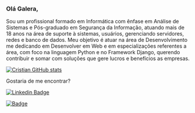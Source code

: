 ### Olá Galera, 
  
  Sou um profissional formado em Informática com ênfase em Análise de Sistemas e Pós-graduado em Segurança da Informação, atuando mais de 18 anos na área de suporte à sistemas, usuários, gerenciando servidores, redes e banco de dados.
  Meu objetivo é atuar na área de Desenvolvimento me dedicando em Desenvolver em Web e em especializações referentes a área, com foco na linguagem Python e no Framework Django, querendo contribuir e somar com soluções que gere lucros e benefícios as empresas.


[![Cristian GitHub stats](https://github-readme-stats.vercel.app/api?username=cristianpaes)](https://github.com/cristianpaes/github-readme-stats)


Gostaria de me encontrar?

[![Linkedin Badge](https://img.shields.io/badge/-LinkedIn-blue?style=flat-square&logo=Linkedin&logoColor=white&link=https://www.linkedin.com/in/cristian-camargo/)](https://www.linkedin.com/in/cristian-camargo/)

[![Badge](https://img.shields.io/badge/Portfolio-Cristian-%23715?style=for-the-badge&logo=ghost)](https://cristiancamargo.netlify.app/)

